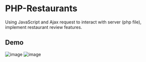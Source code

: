 # PHP-Restaurants
Using JavaScript and Ajax request to interact with server (php file), implement restaurant review features.

## Demo
![image](https://user-images.githubusercontent.com/48576566/159610608-c9811fa6-a2d3-4450-ac81-cb373638f7a2.png)
![image](https://user-images.githubusercontent.com/48576566/159610690-c4dfd839-72d5-49e3-82a3-e0b712f41838.png)
